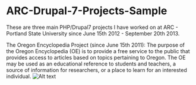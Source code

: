 ARC-Drupal-7-Projects-Sample
============================

These are three main PHP/Drupal7 projects I have worked on at ARC - Portland State University since June 15th 2012 - September 20th 2013.

The Oregon Encyclopedia Project (since June 15th 2011):
The purpose of the Oregon Encyclopedia (OE) is to provide a free service to the public that provides access to articles based on topics pertaining to Oregon. The OE may be used as an educational reference to students and teachers, a source of information for researchers, or a place to learn for an interested individual.
![Alt text](https://raw.github.com/ngoloc/ARC-Drupal-7-Projects-Sample/master/projects-screenshots/oep-frontpage.png "OEP front page")
